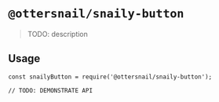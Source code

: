 # `@ottersnail/snaily-button`

> TODO: description

## Usage

```
const snailyButton = require('@ottersnail/snaily-button');

// TODO: DEMONSTRATE API
```
